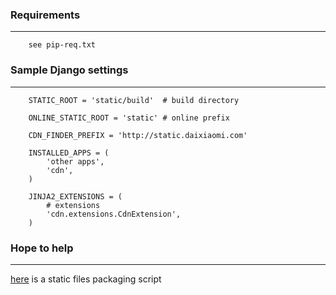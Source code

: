 

### Requirements
***
```
    see pip-req.txt
```

### Sample Django settings
***
```
    STATIC_ROOT = 'static/build'  # build directory

    ONLINE_STATIC_ROOT = 'static' # online prefix

    CDN_FINDER_PREFIX = 'http://static.daixiaomi.com'

    INSTALLED_APPS = (
        'other apps',
        'cdn',
    )

    JINJA2_EXTENSIONS = (
        # extensions
        'cdn.extensions.CdnExtension',
    )

```

### Hope to help
***
[here](https://github.com/torpedoallen/django-cdn-extension/blob/master/cdn/models.py "static file") is a static files packaging script
